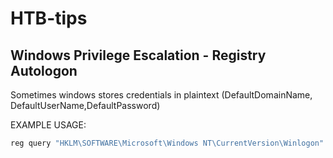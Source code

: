 # HTB-tips

## Windows Privilege Escalation - Registry Autologon
Sometimes windows stores credentials in plaintext (DefaultDomainName, DefaultUserName,DefaultPassword)

EXAMPLE USAGE:
```bash
reg query "HKLM\SOFTWARE\Microsoft\Windows NT\CurrentVersion\Winlogon"
```

